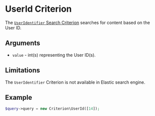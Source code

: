 # UserId Criterion

The [`UserIdentifier` Search Criterion](https://github.com/ezsystems/ezplatform-kernel/blob/v1.0.0/eZ/Publish/API/Repository/Values/Content/Query/Criterion/UserId.php)
searches for content based on the User ID.

## Arguments

- `value` - int(s) representing the User ID(s).

## Limitations

The `UserIdentifier` Criterion is not available in Elastic search engine.

## Example

``` php
$query->query = new Criterion\UserId([14]);
```
